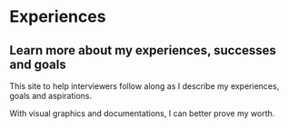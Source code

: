 # Experiences

## Learn more about my experiences, successes and goals

This site to help interviewers follow along as I describe my experiences, goals and aspirations. 

With visual graphics and documentations, I can better prove my worth.

